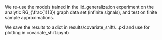 We re-use the models trained in the iid_generalization experiment on the analytic RG_{\frac{1}{3}} graph data set (infinite signals), and test on finite sample approximations.

We save the results to a dict in results/covariate_shift/...pkl and use for plotting in covariate_shift.ipynb